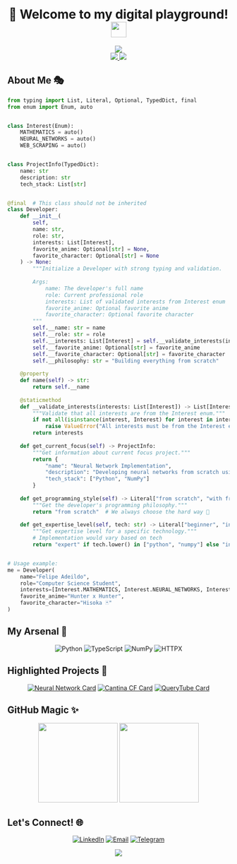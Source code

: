 # <div align="center">💫 Welcome to my digital playground! <img src="https://raw.githubusercontent.com/MartinHeinz/MartinHeinz/master/wave.gif" width="35px"></div>

<div align="center">
  <img src="https://capsule-render.vercel.app/api?type=waving&color=gradient&customColorList=12,2,20,24&height=170&section=header&text=Felipe%20Adeildo&desc=Building%20from%20scratch,%20one%20line%20at%20a%20time&fontSize=35&descSize=20&fontAlignY=25&descAlignY=45&animation=fadeIn"/>
</div>

<div align="center">
  <a href="https://felipeadeildo.com">
    <img src="https://img.shields.io/badge/Portfolio-felipeadeildo.com-FF6B6B?style=for-the-badge&logo=firefox&logoColor=white"/>
  </a>
  <img src="https://komarev.com/ghpvc/?username=felipeadeildo&style=for-the-badge&color=FF6B6B"/>
</div>

## About Me 🎭

```python
from typing import List, Literal, Optional, TypedDict, final
from enum import Enum, auto


class Interest(Enum):
    MATHEMATICS = auto()
    NEURAL_NETWORKS = auto()
    WEB_SCRAPING = auto()


class ProjectInfo(TypedDict):
    name: str
    description: str
    tech_stack: List[str]


@final  # This class should not be inherited
class Developer:
    def __init__(
        self,
        name: str,
        role: str,
        interests: List[Interest],
        favorite_anime: Optional[str] = None,
        favorite_character: Optional[str] = None
    ) -> None:
        """Initialize a Developer with strong typing and validation.
        
        Args:
            name: The developer's full name
            role: Current professional role
            interests: List of validated interests from Interest enum
            favorite_anime: Optional favorite anime
            favorite_character: Optional favorite character
        """
        self.__name: str = name
        self.__role: str = role
        self.__interests: List[Interest] = self.__validate_interests(interests)
        self.__favorite_anime: Optional[str] = favorite_anime
        self.__favorite_character: Optional[str] = favorite_character
        self.__philosophy: str = "Building everything from scratch"
    
    @property
    def name(self) -> str:
        return self.__name
    
    @staticmethod
    def __validate_interests(interests: List[Interest]) -> List[Interest]:
        """Validate that all interests are from the Interest enum."""
        if not all(isinstance(interest, Interest) for interest in interests):
            raise ValueError("All interests must be from the Interest enum")
        return interests
    
    def get_current_focus(self) -> ProjectInfo:
        """Get information about current focus project."""
        return {
            "name": "Neural Network Implementation",
            "description": "Developing neural networks from scratch using pure NumPy",
            "tech_stack": ["Python", "NumPy"]
        }
    
    def get_programming_style(self) -> Literal["from scratch", "with frameworks"]:
        """Get the developer's programming philosophy."""
        return "from scratch"  # We always choose the hard way 💪
    
    def get_expertise_level(self, tech: str) -> Literal["beginner", "intermediate", "expert"]:
        """Get expertise level for a specific technology."""
        # Implementation would vary based on tech
        return "expert" if tech.lower() in ["python", "numpy"] else "intermediate"


# Usage example:
me = Developer(
    name="Felipe Adeildo",
    role="Computer Science Student",
    interests=[Interest.MATHEMATICS, Interest.NEURAL_NETWORKS, Interest.WEB_SCRAPING],
    favorite_anime="Hunter x Hunter",
    favorite_character="Hisoka 🃏"
)
```

## My Arsenal 🎯

<div align="center">

![Python](https://img.shields.io/badge/Python-14354C?style=for-the-badge&logo=python&logoColor=white)
![TypeScript](https://img.shields.io/badge/TypeScript-007ACC?style=for-the-badge&logo=typescript&logoColor=white)
![NumPy](https://img.shields.io/badge/Numpy-777BB4?style=for-the-badge&logo=numpy&logoColor=white)
![HTTPX](https://img.shields.io/badge/HTTPX-242A2D?style=for-the-badge&logo=python&logoColor=white)

</div>

## Highlighted Projects 💎

<div align="center">

[![Neural Network Card](https://github-readme-stats.vercel.app/api/pin/?username=felipeadeildo&repo=neural-network&theme=radical)](https://github.com/felipeadeildo/neural-network)
[![Cantina CF Card](https://github-readme-stats.vercel.app/api/pin/?username=felipeadeildo&repo=cantinacf&theme=radical)](https://github.com/felipeadeildo/cantinacf)
[![QueryTube Card](https://github-readme-stats.vercel.app/api/pin/?username=felipeadeildo&repo=querytube&theme=radical)](https://github.com/felipeadeildo/querytube)

</div>

## GitHub Magic ✨

<div align="center">
  <img height="180em" src="https://github-readme-stats.vercel.app/api?username=felipeadeildo&show_icons=true&theme=radical&include_all_commits=true&count_private=true"/>
  <img height="180em" src="https://github-readme-stats.vercel.app/api/top-langs/?username=felipeadeildo&layout=compact&langs_count=7&theme=radical"/>
</div>

## Let's Connect! 🌐

<div align="center">

[![LinkedIn](https://img.shields.io/badge/LinkedIn-0077B5?style=for-the-badge&logo=linkedin&logoColor=white)](https://linkedin.com/in/felipeadeildo)
[![Email](https://img.shields.io/badge/Email-D14836?style=for-the-badge&logo=gmail&logoColor=white)](mailto:contato@felipeadeildo.com)
[![Telegram](https://img.shields.io/badge/Telegram-2CA5E0?style=for-the-badge&logo=telegram&logoColor=white)](https://t.me/felipeadeildo)

</div>

<div align="center">
  <img src="https://capsule-render.vercel.app/api?type=waving&color=gradient&customColorList=12,2,20,24&height=100&section=footer"/>
</div>

<!--START_SECTION:waka-->
<!--END_SECTION:waka-->

